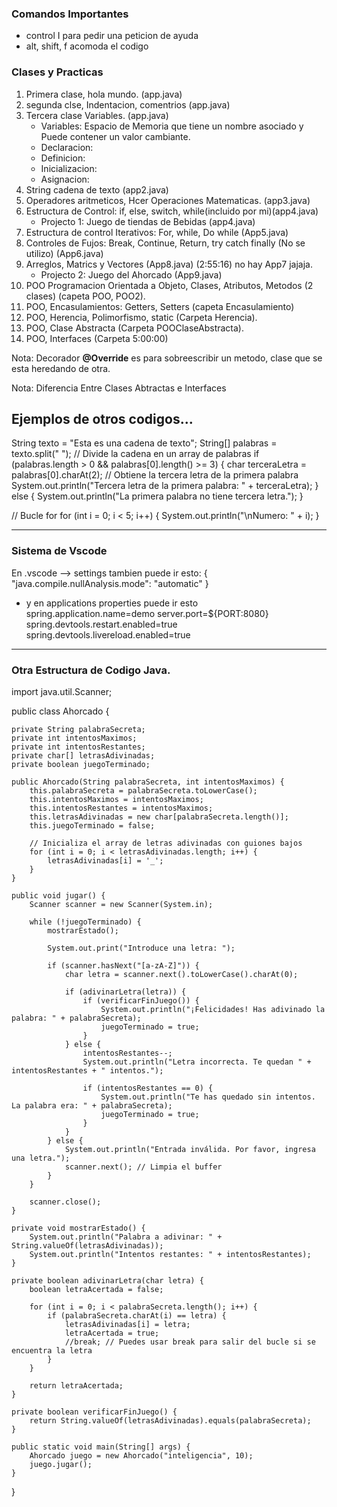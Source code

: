 ### Comandos Importantes
- control I para pedir una peticion de ayuda
- alt, shift, f acomoda el codigo

### Clases y Practicas 

1. Primera clase, hola mundo. (app.java)
2. segunda clse, Indentacion, comentrios (app.java)
3. Tercera clase Variables. (app.java)
    - Variables: Espacio de Memoria que tiene un nombre asociado y Puede contener un 
      valor cambiante.
    - Declaracion: 
    - Definicion: 
    - Inicializacion: 
    - Asignacion:
4. String cadena de texto (app2.java)
5. Operadores aritmeticos, Hcer Operaciones Matematicas. (app3.java)
6. Estructura de Control: if, else, switch, while(incluido por mi)(app4.java)
    - Projecto 1: Juego de tiendas de Bebidas (app4.java)
7. Estructura de control Iterativos: For, while, Do while (App5.java)
8. Controles de Fujos: Break, Continue, Return, try catch finally (No se utilizo) (App6.java)
9. Arreglos, Matrics y Vectores (App8.java) (2:55:16) no hay App7 jajaja.
    - Projecto 2: Juego del Ahorcado (App9.java)
10. POO Programacion Orientada a Objeto, Clases, Atributos, Metodos (2 clases) (capeta POO, POO2).
11. POO, Encasulamientos: Getters, Setters (capeta Encasulamiento)
12. POO, Herencia, Polimorfismo, static (Carpeta Herencia).
13. POO, Clase Abstracta (Carpeta POOClaseAbstracta).
14. POO, Interfaces (Carpeta 5:00:00)

Nota: Decorador **@Override** es para sobreescribir un metodo, clase que se esta heredando de otra.

Nota: Diferencia Entre Clases Abtractas e Interfaces


## Ejemplos de otros codigos...
String texto = "Esta es una cadena de texto";
String[] palabras = texto.split(" "); // Divide la cadena en un array de palabras
if (palabras.length > 0 && palabras[0].length() >= 3) {
    char terceraLetra = palabras[0].charAt(2); // Obtiene la tercera letra de la primera palabra
    System.out.println("Tercera letra de la primera palabra: " + terceraLetra);
} else {
    System.out.println("La primera palabra no tiene tercera letra.");
}

 // Bucle for
        for (int i = 0; i < 5; i++) {
            System.out.println("\nNumero: " + i);
        }

----------------------------------------------------
### Sistema de Vscode
En .vscode --> settings tambien puede ir esto:
{
    "java.compile.nullAnalysis.mode": "automatic"
}

- y en applications properties puede ir esto
spring.application.name=demo
server.port=${PORT:8080}
spring.devtools.restart.enabled=true
spring.devtools.livereload.enabled=true

--------------------------------------------------------------------------------------
### Otra Estructura de Codigo Java.

import java.util.Scanner;

public class Ahorcado {

    private String palabraSecreta;
    private int intentosMaximos;
    private int intentosRestantes;
    private char[] letrasAdivinadas;
    private boolean juegoTerminado;

    public Ahorcado(String palabraSecreta, int intentosMaximos) {
        this.palabraSecreta = palabraSecreta.toLowerCase();
        this.intentosMaximos = intentosMaximos;
        this.intentosRestantes = intentosMaximos;
        this.letrasAdivinadas = new char[palabraSecreta.length()];
        this.juegoTerminado = false;

        // Inicializa el array de letras adivinadas con guiones bajos
        for (int i = 0; i < letrasAdivinadas.length; i++) {
            letrasAdivinadas[i] = '_';
        }
    }

    public void jugar() {
        Scanner scanner = new Scanner(System.in);

        while (!juegoTerminado) {
            mostrarEstado();

            System.out.print("Introduce una letra: ");

            if (scanner.hasNext("[a-zA-Z]")) {
                char letra = scanner.next().toLowerCase().charAt(0);

                if (adivinarLetra(letra)) {
                    if (verificarFinJuego()) {
                        System.out.println("¡Felicidades! Has adivinado la palabra: " + palabraSecreta);
                        juegoTerminado = true;
                    }
                } else {
                    intentosRestantes--;
                    System.out.println("Letra incorrecta. Te quedan " + intentosRestantes + " intentos.");

                    if (intentosRestantes == 0) {
                        System.out.println("Te has quedado sin intentos. La palabra era: " + palabraSecreta);
                        juegoTerminado = true;
                    }
                }
            } else {
                System.out.println("Entrada inválida. Por favor, ingresa una letra.");
                scanner.next(); // Limpia el buffer
            }
        }

        scanner.close();
    }

    private void mostrarEstado() {
        System.out.println("Palabra a adivinar: " + String.valueOf(letrasAdivinadas));
        System.out.println("Intentos restantes: " + intentosRestantes);
    }

    private boolean adivinarLetra(char letra) {
        boolean letraAcertada = false;

        for (int i = 0; i < palabraSecreta.length(); i++) {
            if (palabraSecreta.charAt(i) == letra) {
                letrasAdivinadas[i] = letra;
                letraAcertada = true;
                //break; // Puedes usar break para salir del bucle si se encuentra la letra
            }
        }

        return letraAcertada;
    }

    private boolean verificarFinJuego() {
        return String.valueOf(letrasAdivinadas).equals(palabraSecreta);
    }

    public static void main(String[] args) {
        Ahorcado juego = new Ahorcado("inteligencia", 10);
        juego.jugar();
    }
}